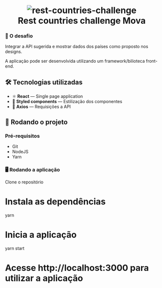 <h1 align="center">
<img src="mockup-template-rest-countries.png" alt="rest-countries-challenge">
<br>
Rest countries challenge Mova
</h1>

### 🚩 O desafio

Integrar a API sugerida e mostrar dados dos países como proposto nos designs.

A aplicação pode ser desenvolvida utilizando um framework/bilioteca front-end.

## 🛠 Tecnologias utilizadas

- ⚛️ **React** — Single page application
- 💅 **Styled components** — Estilização dos componentes
- 📡 **Axios** — Requisições a API

## 🚀 Rodando o projeto

### Pré-requisitos

- Git
- NodeJS
- Yarn

### 🖥 Rodando a aplicação

Clone o repositório

# Instala as dependências
yarn

# Inicia a aplicação
yarn start

# Acesse http://localhost:3000 para utilizar a aplicação

```
